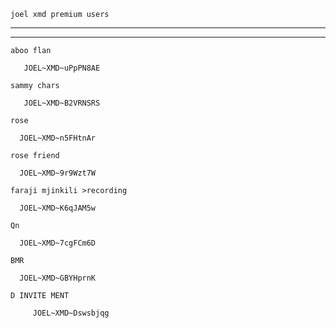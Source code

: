  `joel xmd premium users`

---------------------------------
---------------------------------


`aboo flan`

       JOEL~XMD~uPpPN8AE



 `sammy chars`

       JOEL~XMD~B2VRNSRS



`rose`
      
      
      
      JOEL~XMD~n5FHtnAr






`rose friend`

      JOEL~XMD~9r9Wzt7W







`faraji mjinkili >recording`




      JOEL~XMD~K6qJAM5w






`Qn`




      JOEL~XMD~7cgFCm6D








``BMR``




      JOEL~XMD~GBYHprnK











``D INVITE MENT``



         JOEL~XMD~Dswsbjqg
